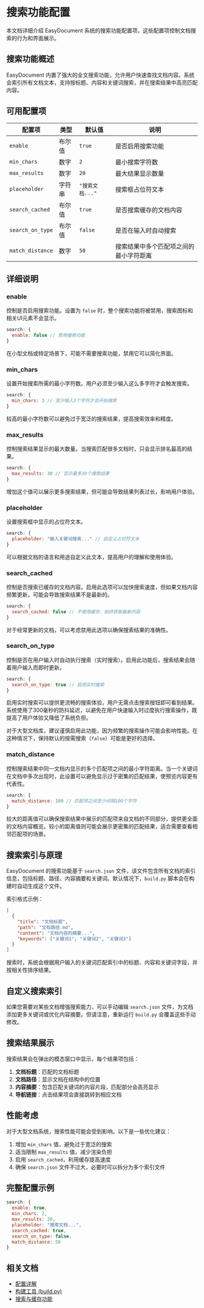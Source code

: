 # 搜索功能配置

本文档详细介绍 EasyDocument 系统的搜索功能配置项，这些配置项控制文档搜索的行为和界面展示。

## 搜索功能概述

EasyDocument 内置了强大的全文搜索功能，允许用户快速查找文档内容。系统会索引所有文档文本，支持按标题、内容和关键词搜索，并在搜索结果中高亮匹配内容。

## 可用配置项

| 配置项 | 类型 | 默认值 | 说明 |
|-------|------|-------|------|
| `enable` | 布尔值 | `true` | 是否启用搜索功能 |
| `min_chars` | 数字 | `2` | 最小搜索字符数 |
| `max_results` | 数字 | `20` | 最大结果显示数量 |
| `placeholder` | 字符串 | `"搜索文档..."` | 搜索框占位符文本 |
| `search_cached` | 布尔值 | `true` | 是否搜索缓存的文档内容 |
| `search_on_type` | 布尔值 | `false` | 是否在输入时自动搜索 |
| `match_distance` | 数字 | `50` | 搜索结果中多个匹配项之间的最小字符距离 |

## 详细说明

### enable

控制是否启用搜索功能。设置为 `false` 时，整个搜索功能将被禁用，搜索图标和相关UI元素不会显示。

```javascript
search: {
  enable: false // 禁用搜索功能
}
```

在小型文档或特定场景下，可能不需要搜索功能，禁用它可以简化界面。

### min_chars

设置开始搜索所需的最小字符数。用户必须至少输入这么多字符才会触发搜索。

```javascript
search: {
  min_chars: 3 // 至少输入3个字符才会开始搜索
}
```

较高的最小字符数可以避免过于宽泛的搜索结果，提高搜索效率和精度。

### max_results

控制搜索结果显示的最大数量。当搜索匹配很多文档时，只会显示排名最高的结果。

```javascript
search: {
  max_results: 30 // 显示最多30个搜索结果
}
```

增加这个值可以展示更多搜索结果，但可能会导致结果列表过长，影响用户体验。

### placeholder

设置搜索框中显示的占位符文本。

```javascript
search: {
  placeholder: "输入关键词搜索..." // 自定义占位符文本
}
```

可以根据文档的语言和用途自定义此文本，提高用户的理解和使用体验。

### search_cached

控制是否搜索已缓存的文档内容。启用此选项可以加快搜索速度，但如果文档内容频繁更新，可能会导致搜索结果不是最新的。

```javascript
search: {
  search_cached: false // 不使用缓存，始终获取最新内容
}
```

对于经常更新的文档，可以考虑禁用此选项以确保搜索结果的准确性。

### search_on_type

控制是否在用户输入时自动执行搜索（实时搜索）。启用此功能后，搜索结果会随着用户输入而即时更新。

```javascript
search: {
  search_on_type: true // 启用实时搜索
}
```

启用实时搜索可以提供更流畅的搜索体验，用户无需点击搜索按钮即可看到结果。系统使用了300毫秒的防抖延迟，以避免在用户快速输入时过度执行搜索操作，既提高了用户体验又降低了系统负担。

对于大型文档库，建议谨慎启用此功能，因为频繁的搜索操作可能会影响性能。在这种情况下，保持默认的按需搜索（`false`）可能是更好的选择。

### match_distance

控制搜索结果中同一文档内显示的多个匹配项之间的最小字符距离。当一个关键词在文档中多次出现时，此设置可以避免显示过于密集的匹配结果，使预览内容更有代表性。

```javascript
search: {
  match_distance: 100 // 匹配项之间至少间隔100个字符
}
```

较大的距离值可以确保搜索结果中展示的匹配项来自文档的不同部分，提供更全面的文档内容概览。较小的距离值则可能会展示更密集的匹配结果，适合需要查看相邻匹配项的场景。

## 搜索索引与原理

EasyDocument 的搜索功能基于 `search.json` 文件，该文件包含所有文档的索引信息，包括标题、路径、内容摘要和关键词。默认情况下，`build.py` 脚本会在构建时自动生成这个文件。

索引格式示例：

```json
[
  {
    "title": "文档标题",
    "path": "文档路径.md",
    "content": "文档内容的摘要...",
    "keywords": ["关键词1", "关键词2", "关键词3"]
  }
]
```

搜索时，系统会根据用户输入的关键词匹配索引中的标题、内容和关键词字段，并按相关性排序结果。

## 自定义搜索索引

如果您需要对某些文档增强搜索能力，可以手动编辑 `search.json` 文件，为文档添加更多关键词或优化内容摘要。但请注意，重新运行 `build.py` 会覆盖这些手动修改。

## 搜索结果展示

搜索结果会在弹出的模态窗口中显示，每个结果项包括：

1. **文档标题**：匹配的文档标题
2. **文档路径**：显示文档在结构中的位置
3. **内容摘要**：包含匹配关键词的内容片段，匹配部分会高亮显示
4. **导航链接**：点击结果项会直接跳转到相应文档

## 性能考虑

对于大型文档系统，搜索性能可能会受到影响。以下是一些优化建议：

1. 增加 `min_chars` 值，避免过于宽泛的搜索
2. 适当限制 `max_results` 值，减少渲染负担
3. 启用 `search_cached`，利用缓存提高速度
4. 确保 `search.json` 文件不过大，必要时可以拆分为多个索引文件

## 完整配置示例

```javascript
search: {
  enable: true,
  min_chars: 2,
  max_results: 20,
  placeholder: "搜索文档...",
  search_cached: true,
  search_on_type: false,
  match_distance: 50
}
```

## 相关文档

- [配置详解](?path=配置详解/README.md)
- [构建工具 (build.py)](?path=使用指南/构建工具.md)
- [搜索与缓存功能](?path=使用指南/搜索与缓存.md) 